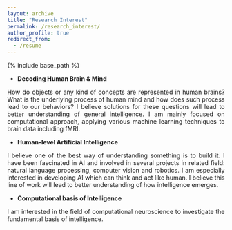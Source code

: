 ```yaml
---
layout: archive
title: "Research Interest"
permalink: /research_interest/
author_profile: true
redirect_from:
  - /resume
---
```


{% include base_path %}

- **Decoding Human Brain & Mind** <br>
<p style='text-align: justify;'> How do objects or any kind of concepts are represented in human brains? What is the underlying process of human mind and how does such process lead to our behaviors? I believe solutions for these questions will lead to better understanding of general intelligence. I am mainly focused on computational approach, applying various machine learning techniques to brain data including fMRI. </p>

- **Human-level Artificial Intelligence** <br>
<p style='text-align: justify;'> I believe one of the best way of understanding something is to build it. I have been fascinated in AI and involved in several projects in related field: natural language processing, computer vision and robotics. I am especially interested in developing AI which can think and act like human. I believe this line of work will lead to better understanding of how intelligence emerges. </p>

- **Computational basis of Intelligence** <br>
<p style='text-align: justify;'> I am interested in the field of computational neuroscience to investigate the fundamental basis of intelligence. </p>
